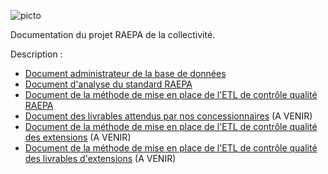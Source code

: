![picto](/img/new_logo_geocompiegnois.png)

Documentation du projet RAEPA de la collectivité.

Description :

* [Document administrateur de la base de données](doc_admin_bd_raepa_etendu.md)
* [Document d'analyse du standard RAEPA](doc_analyse_raepa.md)
* [Document de la méthode de mise en place de l'ETL de contrôle qualité RAEPA](doc_chk_data.md)
* [Document des livrables attendus par nos concessionnaires](doc_import_data.md) (A VENIR)
* [Document de la méthode de mise en place de l'ETL de contrôle qualité des extensions](doc_chk_data_extension.md) (A VENIR)
* [Document de la méthode de mise en place de l'ETL de contrôle qualité des livrables d'extensions](doc_chk_data_extension.md) (A VENIR)


